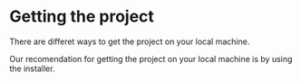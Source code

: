 # Getting the project
There are differet ways to get the project on your local machine.

Our recomendation for getting the project on your local machine is by using the installer.
